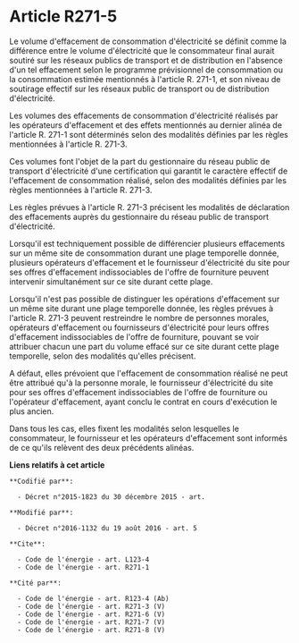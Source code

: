# Article R271-5

Le volume d'effacement de consommation d'électricité se définit comme la différence entre le volume d'électricité que le
consommateur final aurait soutiré sur les réseaux publics de transport et de distribution en l'absence d'un tel effacement
selon le programme prévisionnel de consommation ou la consommation estimée mentionnés à l'article R. 271-1, et son niveau de
soutirage effectif sur les réseaux public de transport ou de distribution d'électricité. 

Les volumes des effacements de consommation d'électricité réalisés par les opérateurs d'effacement et des effets mentionnés
au dernier alinéa de l'article R. 271-1 sont déterminés selon des modalités définies par les règles mentionnées à l'article
R. 271-3. 

Ces volumes font l'objet de la part du gestionnaire du réseau public de transport d'électricité d'une certification qui
garantit le caractère effectif de l'effacement de consommation réalisé, selon des modalités définies par les règles
mentionnées à l'article R. 271-3. 

Les règles prévues à l'article R. 271-3 précisent les modalités de déclaration des effacements auprès du gestionnaire du
réseau public de transport d'électricité. 

Lorsqu'il est techniquement possible de différencier plusieurs effacements sur un même site de consommation durant une plage
temporelle donnée, plusieurs opérateurs d'effacement et le fournisseur d'électricité du site pour ses offres d'effacement
indissociables de l'offre de fourniture peuvent intervenir simultanément sur ce site durant cette plage. 

Lorsqu'il n'est pas possible de distinguer les opérations d'effacement sur un même site durant une plage temporelle donnée,
les règles prévues à l'article R. 271-3 peuvent restreindre le nombre de personnes morales, opérateurs d'effacement ou
fournisseurs d'électricité pour leurs offres d'effacement indissociables de l'offre de fourniture, pouvant se voir attribuer
chacun une part du volume effacé sur ce site durant cette plage temporelle, selon des modalités qu'elles précisent. 

A défaut, elles prévoient que l'effacement de consommation réalisé ne peut être attribué qu'à la personne morale, le
fournisseur d'électricité du site pour ses offres d'effacement indissociables de l'offre de fourniture ou l'opérateur
d'effacement, ayant conclu le contrat en cours d'exécution le plus ancien. 

Dans tous les cas, elles fixent les modalités selon lesquelles le consommateur, le fournisseur et les opérateurs d'effacement
sont informés de ce qu'ils relèvent des deux précédents alinéas.

**Liens relatifs à cet article**

	**Codifié par**:

	  - Décret n°2015-1823 du 30 décembre 2015 - art.

	**Modifié par**:

	  - Décret n°2016-1132 du 19 août 2016 - art. 5

	**Cite**:

	  - Code de l'énergie - art. L123-4
	  - Code de l'énergie - art. R271-1

	**Cité par**:

	  - Code de l'énergie - art. R123-4 (Ab)
	  - Code de l'énergie - art. R271-3 (V)
	  - Code de l'énergie - art. R271-6 (V)
	  - Code de l'énergie - art. R271-7 (V)
	  - Code de l'énergie - art. R271-8 (V)
